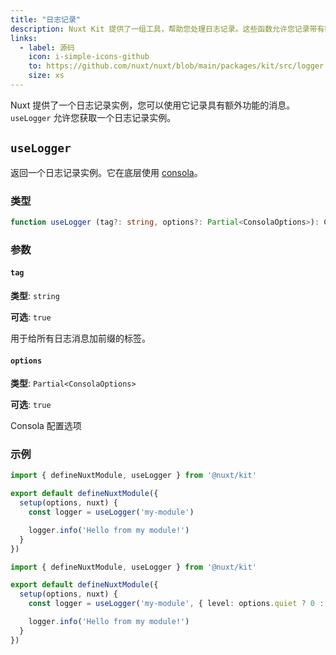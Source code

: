 ```yaml
---
title: "日志记录"
description: Nuxt Kit 提供了一组工具，帮助您处理日志记录。这些函数允许您记录带有额外功能的消息。
links:
  - label: 源码
    icon: i-simple-icons-github
    to: https://github.com/nuxt/nuxt/blob/main/packages/kit/src/logger.ts
    size: xs
---
```


Nuxt 提供了一个日志记录实例，您可以使用它记录具有额外功能的消息。`useLogger` 允许您获取一个日志记录实例。

## `useLogger`

返回一个日志记录实例。它在底层使用 [consola](https://github.com/unjs/consola)。

### 类型

```ts
function useLogger (tag?: string, options?: Partial<ConsolaOptions>): ConsolaInstance
```

### 参数

#### `tag`

**类型**: `string`

**可选**: `true`

用于给所有日志消息加前缀的标签。

#### `options`

**类型**: `Partial<ConsolaOptions>`

**可选**: `true`

Consola 配置选项

### 示例

```ts
import { defineNuxtModule, useLogger } from '@nuxt/kit'

export default defineNuxtModule({
  setup(options, nuxt) {
    const logger = useLogger('my-module')

    logger.info('Hello from my module!')
  }
})
```

```ts
import { defineNuxtModule, useLogger } from '@nuxt/kit'

export default defineNuxtModule({
  setup(options, nuxt) {
    const logger = useLogger('my-module', { level: options.quiet ? 0 : 3 })

    logger.info('Hello from my module!')
  }
})
```
